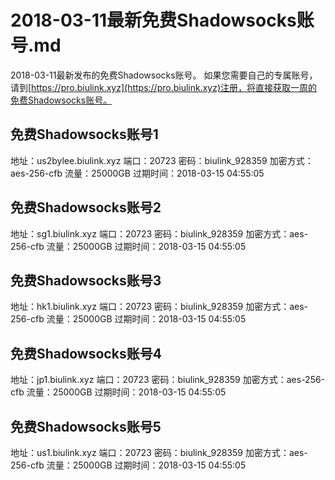 # 2018-03-11最新免费Shadowsocks账号.md
2018-03-11最新发布的免费Shadowsocks账号。
如果您需要自己的专属账号，请到[https://pro.biulink.xyz](https://pro.biulink.xyz)注册，将直接获取一周的免费Shadowsocks账号。
## 免费Shadowsocks账号1
地址：us2bylee.biulink.xyz
端口：20723
密码：biulink_928359
加密方式：aes-256-cfb
流量：25000GB
过期时间：2018-03-15 04:55:05
## 免费Shadowsocks账号2
地址：sg1.biulink.xyz
端口：20723
密码：biulink_928359
加密方式：aes-256-cfb
流量：25000GB
过期时间：2018-03-15 04:55:05
## 免费Shadowsocks账号3
地址：hk1.biulink.xyz
端口：20723
密码：biulink_928359
加密方式：aes-256-cfb
流量：25000GB
过期时间：2018-03-15 04:55:05
## 免费Shadowsocks账号4
地址：jp1.biulink.xyz
端口：20723
密码：biulink_928359
加密方式：aes-256-cfb
流量：25000GB
过期时间：2018-03-15 04:55:05
## 免费Shadowsocks账号5
地址：us1.biulink.xyz
端口：20723
密码：biulink_928359
加密方式：aes-256-cfb
流量：25000GB
过期时间：2018-03-15 04:55:05
